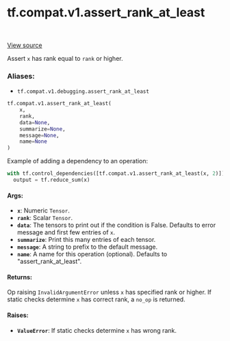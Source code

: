 <div itemscope itemtype="http://developers.google.com/ReferenceObject">
<meta itemprop="name" content="tf.compat.v1.assert_rank_at_least" />
<meta itemprop="path" content="Stable" />
</div>

# tf.compat.v1.assert_rank_at_least

<!-- Insert buttons -->

<table class="tfo-notebook-buttons tfo-api" align="left">
</table>

<a target="_blank" href="/code/stable/tensorflow/python/ops/check_ops.py">View source</a>



<!-- Start diff -->
Assert `x` has rank equal to `rank` or higher.

### Aliases:

* `tf.compat.v1.debugging.assert_rank_at_least`


``` python
tf.compat.v1.assert_rank_at_least(
    x,
    rank,
    data=None,
    summarize=None,
    message=None,
    name=None
)
```



<!-- Placeholder for "Used in" -->

Example of adding a dependency to an operation:

```python
with tf.control_dependencies([tf.compat.v1.assert_rank_at_least(x, 2)]):
  output = tf.reduce_sum(x)
```

#### Args:


* <b>`x`</b>:  Numeric `Tensor`.
* <b>`rank`</b>:  Scalar `Tensor`.
* <b>`data`</b>:  The tensors to print out if the condition is False.  Defaults to
  error message and first few entries of `x`.
* <b>`summarize`</b>: Print this many entries of each tensor.
* <b>`message`</b>: A string to prefix to the default message.
* <b>`name`</b>: A name for this operation (optional).
  Defaults to "assert_rank_at_least".


#### Returns:

Op raising `InvalidArgumentError` unless `x` has specified rank or higher.
If static checks determine `x` has correct rank, a `no_op` is returned.



#### Raises:


* <b>`ValueError`</b>:  If static checks determine `x` has wrong rank.